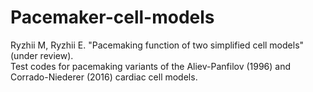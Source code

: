 # Pacemaker-cell-models
Ryzhii M, Ryzhii E. "Pacemaking function of two simplified cell models" (under review).<br>
Test codes for pacemaking variants of the Aliev-Panfilov (1996) and Corrado-Niederer (2016) cardiac cell models.
